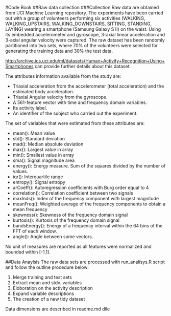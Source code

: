 #Code Book
##Raw data collection
###Collection
Raw data are obtained from UCI Machine Learning repository. 
The experiments have been carried out with a group of volunteers performing six activities (WALKING, WALKING_UPSTAIRS, WALKING_DOWNSTAIRS, SITTING, STANDING, LAYING) wearing a smartphone (Samsung Galaxy S II) on the waist. Using its embedded accelerometer and gyroscope, 3-axial linear acceleration and 3-axial angular velocity were captured. The raw dataset has been randomly partitioned into two sets, where 70% of the volunteers were selected for generating the training data and 30% the test data. 

http://archive.ics.uci.edu/ml/datasets/Human+Activity+Recognition+Using+Smartphones  can provide further details about this dataset. 

The attributes information available from the study are:
- Triaxial acceleration from the accelerometer (total acceleration) and the estimated body acceleration. 
- Triaxial Angular velocity from the gyroscope. 
- A 561-feature vector with time and frequency domain variables. 
- Its activity label. 
- An identifier of the subject who carried out the experiment.


The set of variables that were estimated from these attributes are:
- mean(): Mean value
- std(): Standard deviation
- mad(): Median absolute deviation
- max(): Largest value in array
- min(): Smallest value in array
- sma(): Signal magnitude area
- energy(): Energy measure. Sum of the squares divided by the number of values.
- iqr(): Interquartile range
- entropy(): Signal entropy
- arCoeff(): Autoregression coefficients with Burg order equal to 4
- correlation(): Correlation coefficient between two signals
- maxInds(): Index of the frequency component with largest magnitude
- meanFreq(): Weighted average of the frequency components to obtain a mean frequency
- skewness(): Skewness of the frequency domain signal
- kurtosis(): Kurtosis of the frequency domain signal
- bandsEnergy(): Energy of a frequency interval within the 64 bins of the FFT of each window.
- angle(): Angle between some vectors.


No unit of measures are reported as all features were normalized and bounded within [-1,1].

##Data Anaylsis
The raw data sets are processed with run_analisys.R script and follow the outline procedure below: 
1. Merge training and test sets
2. Extract mean and stdv. variables
3. Eloboration on the activity description
4. Expand variable descriptions
5. The creation of a new tidy dataset

Data dimensions are described in readme.md dile

